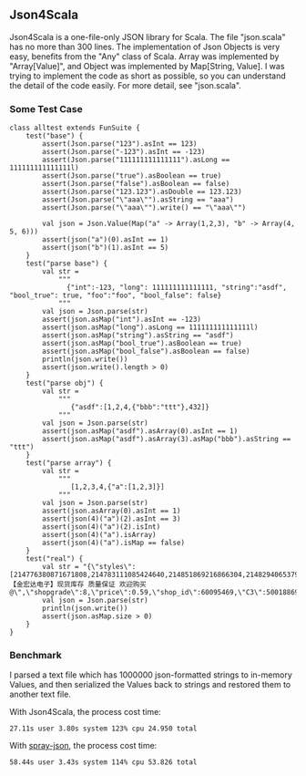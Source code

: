 ## Json4Scala
Json4Scala is a one-file-only JSON library for Scala.
The file "json.scala" has no more than 300 lines.
The implementation of Json Objects is very easy, benefits from the "Any" class of Scala. Array was implemented by "Array[Value]", and Object was implemented by Map[String, Value].
I was trying to implement the code as short as possible, so you can understand the detail of the code easily.
For more detail, see "json.scala".



### Some Test Case
        
    class alltest extends FunSuite {
        test("base") {
            assert(Json.parse("123").asInt == 123)
            assert(Json.parse("-123").asInt == -123)
            assert(Json.parse("111111111111111").asLong == 111111111111111l)
            assert(Json.parse("true").asBoolean == true)
            assert(Json.parse("false").asBoolean == false)
            assert(Json.parse("123.123").asDouble == 123.123)
            assert(Json.parse("\"aaa\"").asString == "aaa")
            assert(Json.parse("\"aaa\"").write() == "\"aaa\"")
            
            val json = Json.Value(Map("a" -> Array(1,2,3), "b" -> Array(4, 5, 6)))
            assert(json("a")(0).asInt == 1)
            assert(json("b")(1).asInt == 5)
        }
        test("parse base") {
            val str =
                """
                  {"int":-123, "long": 111111111111111, "string":"asdf", "bool_true": true, "foo":"foo", "bool_false": false}
                """
            val json = Json.parse(str)
            assert(json.asMap("int").asInt == -123)
            assert(json.asMap("long").asLong == 111111111111111l)
            assert(json.asMap("string").asString == "asdf")
            assert(json.asMap("bool_true").asBoolean == true)
            assert(json.asMap("bool_false").asBoolean == false)
            println(json.write())
            assert(json.write().length > 0)
        }
        test("parse obj") {
            val str =
                """
                   {"asdf":[1,2,4,{"bbb":"ttt"},432]}
                """
            val json = Json.parse(str)
            assert(json.asMap("asdf").asArray(0).asInt == 1)
            assert(json.asMap("asdf").asArray(3).asMap("bbb").asString == "ttt")
        }
        test("parse array") {
            val str =
                """
                   [1,2,3,4,{"a":[1,2,3]}]
                """
            val json = Json.parse(str)
            assert(json.asArray(0).asInt == 1)
            assert(json(4)("a")(2).asInt == 3)
            assert(json(4)("a")(2).isInt)
            assert(json(4)("a").isArray)
            assert(json(4)("a").isMap == false)
        }
        test("real") {
            val str = "{\"styles\":[214776380871671808,214783111085424640,214851869216866304,214829406537908224],\"group\":100,\"name\":\"AO4614【金宏达电子】现货库存 质量保证 欢迎购买@\",\"shopgrade\":8,\"price\":0.59,\"shop_id\":60095469,\"C3\":50018869,\"C2\":50024099,\"C1\":50008090,\"imguri\":\"http://img.geilicdn.com/taobao10000177139_425x360.jpg\",\"cag\":50006523,\"soldout\":0,\"C4\":50006523}"
            val json = Json.parse(str)
            println(json.write())
            assert(json.asMap.size > 0)
        }
    }
    

### Benchmark
I parsed a text file which has 1000000 json-formatted strings to in-memory Values, and then serialized the Values back to strings and restored them to another text file.

With Json4Scala, the process cost time:

    27.11s user 3.80s system 123% cpu 24.950 total
With [spray-json][1], the process cost time:

    58.44s user 3.43s system 114% cpu 53.826 total
    


  [1]: https://github.com/spray/spray-json
